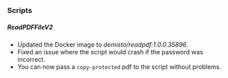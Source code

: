 ### Scripts
##### ReadPDFFileV2
- Updated the Docker image to *demisto/readpdf:1.0.0.35896*.
- Fixed an issue where the script would crash if the password was incorrect.
- You can now pass a `copy-protected` pdf to the script without problems.
